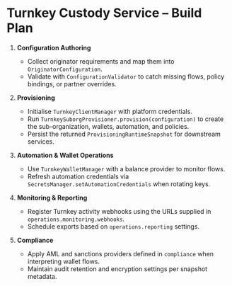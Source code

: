 # Turnkey Custody Service – Build Plan

1. **Configuration Authoring**
   - Collect originator requirements and map them into `OriginatorConfiguration`.
   - Validate with `ConfigurationValidator` to catch missing flows, policy bindings, or partner overrides.

2. **Provisioning**
   - Initialise `TurnkeyClientManager` with platform credentials.
   - Run `TurnkeySuborgProvisioner.provision(configuration)` to create the sub-organization, wallets, automation, and policies.
   - Persist the returned `ProvisioningRuntimeSnapshot` for downstream services.

3. **Automation & Wallet Operations**
   - Use `TurnkeyWalletManager` with a balance provider to monitor flows.
   - Refresh automation credentials via `SecretsManager.setAutomationCredentials` when rotating keys.

4. **Monitoring & Reporting**
   - Register Turnkey activity webhooks using the URLs supplied in `operations.monitoring.webhooks`.
   - Schedule exports based on `operations.reporting` settings.

5. **Compliance**
   - Apply AML and sanctions providers defined in `compliance` when interpreting wallet flows.
   - Maintain audit retention and encryption settings per snapshot metadata.
